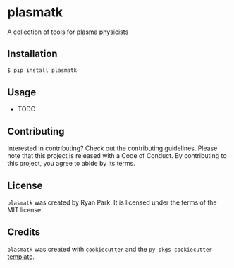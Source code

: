# plasmatk

A collection of tools for plasma physicists

## Installation

```bash
$ pip install plasmatk
```

## Usage

- TODO

## Contributing

Interested in contributing? Check out the contributing guidelines. Please note that this project is released with a Code of Conduct. By contributing to this project, you agree to abide by its terms.

## License

`plasmatk` was created by Ryan Park. It is licensed under the terms of the MIT license.

## Credits

`plasmatk` was created with [`cookiecutter`](https://cookiecutter.readthedocs.io/en/latest/) and the `py-pkgs-cookiecutter` [template](https://github.com/py-pkgs/py-pkgs-cookiecutter).
